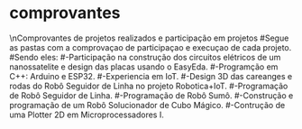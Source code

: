 # comprovantes
\nComprovantes de projetos realizados e participação em projetos
#Segue as pastas com a comprovaçao de participaçao e execuçao de cada projeto.
#Sendo eles:
#-Participação na construção dos circuitos elétricos de um nanossatelite e design das placas usando o EasyEda.
#-Programção em C++: Arduino e ESP32.
#-Experiencia em IoT.
#-Design 3D das careanges e rodas do Robô Seguidor de Linha no projeto Robotica+IoT.
#-Programação de Robô Seguidor de Linha.
#-Programação de Robô Sumô.
#-Construção e programação de um Robô Solucionador de Cubo Mágico.
#-Contrução de uma Plotter 2D em Microprocessadores I.
